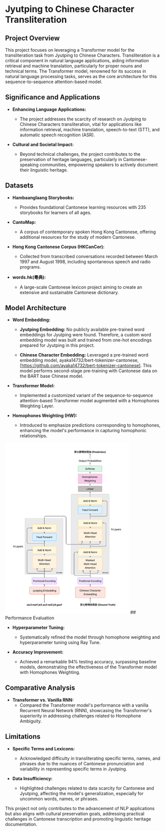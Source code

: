 # Jyutping to Chinese Character Transliteration

## Project Overview

This project focuses on leveraging a Transformer model for the transliteration task from Jyutping to Chinese Characters. Transliteration is a critical component in natural language applications, aiding information retrieval and machine translation, particularly for proper nouns and technical terms. The Transformer model, renowned for its success in natural language processing tasks, serves as the core architecture for this sequence-to-sequence attention-based model.

## Significance and Applications

- **Enhancing Language Applications:**
  - The project addresses the scarcity of research on Jyutping to Chinese Characters transliteration, vital for applications like information retrieval, machine translation, speech-to-text (STT), and automatic speech recognition (ASR).

- **Cultural and Societal Impact:**
  - Beyond technical challenges, the project contributes to the preservation of heritage languages, particularly in Cantonese-speaking communities, empowering speakers to actively document their linguistic heritage.

## Datasets

- **Hambaanglaang Storybooks:**
  - Provides foundational Cantonese learning resources with 235 storybooks for learners of all ages.
  
- **CantoMap:**
  - A corpus of contemporary spoken Hong Kong Cantonese, offering additional resources for the study of modern Cantonese.

- **Hong Kong Cantonese Corpus (HKCanCor):**
  - Collected from transcribed conversations recorded between March 1997 and August 1998, including spontaneous speech and radio programs.

- **words.hk(粵典):**
  - A large-scale Cantonese lexicon project aiming to create an extensive and sustainable Cantonese dictionary.

## Model Architecture

- **Word Embedding:**
  - **Jyutping Embedding:** No publicly available pre-trained word embeddings for Jyutping were found. Therefore, a custom word embedding model was built and trained from one-hot encodings prepared for Jyutping in this project.

  - **Chinese Character Embedding:** Leveraged a pre-trained word embedding model, ayaka14732/bert-tokenizer-cantonese, [https://github.com/ayaka14732/bert-tokenizer-cantonese]. This model performs second-stage pre-training with Cantonese data on the BART base Chinese model.

- **Transformer Model:**
  - Implemented a customized variant of the sequence-to-sequence attention-based Transformer model augmented with a Homophones Weighting Layer.
  
- **Homophones Weighting (HW):**
  - Introduced to emphasize predictions corresponding to homophones, enhancing the model's performance in capturing homophonic relationships.
    
<img src="https://github.com/IanQuan/J2P-Translator/blob/main/Model%20Architecture.png?raw=true" alt="Alt Text" width="400"/>
## Performance Evaluation

- **Hyperparameter Tuning:**
  - Systematically refined the model through homophone weighting and hyperparameter tuning using Ray Tune.

- **Accuracy Improvement:**
  - Achieved a remarkable 94% testing accuracy, surpassing baseline models, demonstrating the effectiveness of the Transformer model with Homophones Weighting.

## Comparative Analysis

- **Transformer vs. Vanilla RNN:**
  - Compared the Transformer model's performance with a vanilla Recurrent Neural Network (RNN), showcasing the Transformer's superiority in addressing challenges related to Homophone Ambiguity.

## Limitations

- **Specific Terms and Lexicons:**
  - Acknowledged difficulty in transliterating specific terms, names, and phrases due to the nuances of Cantonese pronunciation and variability in representing specific terms in Jyutping.

- **Data Insufficiency:**
  - Highlighted challenges related to data scarcity for Cantonese and Jyutping, affecting the model's generalization, especially for uncommon words, names, or phrases.

This project not only contributes to the advancement of NLP applications but also aligns with cultural preservation goals, addressing practical challenges in Cantonese transcription and promoting linguistic heritage documentation.
